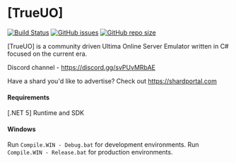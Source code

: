 # [TrueUO]

[![Build Status](https://travis-ci.com/TrueUO/TrueUO.svg?branch=master)](https://travis-ci.com/TrueUO/TrueUO)
[![GitHub issues](https://img.shields.io/github/issues/trueuo/trueuo.svg)](https://github.com/TrueUO/TrueUO/issues)
[![GitHub repo size](https://img.shields.io/github/repo-size/trueuo/trueuo.svg)](https://github.com/TrueUO/TrueUO/)


[TrueUO] is a community driven Ultima Online Server Emulator written in C# focused on the current era.

Discord channel - https://discord.gg/svPUvMRbAE

Have a shard you'd like to advertise? Check out https://shardportal.com

#### Requirements

[.NET 5] Runtime and SDK


#### Windows

Run `Compile.WIN - Debug.bat` for development environments.
Run `Compile.WIN - Release.bat` for production environments.
